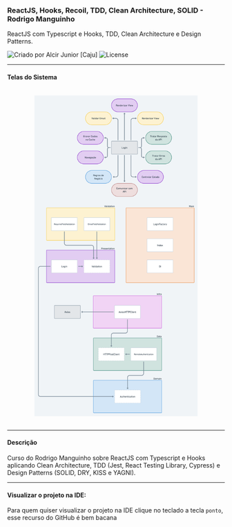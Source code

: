 ### ReactJS, Hooks, Recoil, TDD, Clean Architecture, SOLID - Rodrigo Manguinho

ReactJS com Typescript e Hooks, TDD, Clean Architecture e Design Patterns.

<div>
    <img alt="Criado por Alcir Junior [Caju]" src="https://img.shields.io/badge/criado%20por-Alcir Junior [Caju]-%23f08700">
    <img alt="License" src="https://img.shields.io/badge/license-MIT-%23f08700">
</div>

---

#### Telas do Sistema

<p align="center">
    <img alt="Tela 01" src="_images/image1.png" width="75%" style="margin: 15px 0" />
</p>

---

#### Descrição

Curso do Rodrigo Manguinho sobre ReactJS com Typescript e Hooks aplicando Clean Architecture, TDD (Jest, React Testing Library, Cypress) e Design Patterns (SOLID, DRY, KISS e YAGNI).

---

#### Visualizar o projeto na IDE:

Para quem quiser visualizar o projeto na IDE clique no teclado a tecla `ponto`, esse recurso do GitHub é bem bacana
